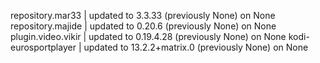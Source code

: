 repository.mar33 | updated to 3.3.33 (previously None)  on None 
repository.majide | updated to 0.20.6 (previously None)  on None 
plugin.video.vikir | updated to 0.19.4.28 (previously None)  on None 
kodi-eurosportplayer | updated to 13.2.2+matrix.0 (previously None)  on None 
